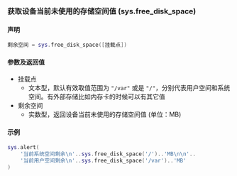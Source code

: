 ### 获取设备当前未使用的存储空间值 \(**sys\.free\_disk\_space**\)


#### 声明
```lua
剩余空间 = sys.free_disk_space([挂载点])
```

  
#### 参数及返回值
- 挂载点
    - 文本型，默认有效取值范围为 `"/var"` 或是 `"/"`，分别代表用户空间和系统空间。有外部存储比如内存卡的时候可以有其它值
- 剩余空间
    - 实数型，返回设备当前未使用的存储空间值 \(单位：MB\) 

  
#### 示例  
```lua
sys.alert(
	'当前系统空间剩余\n'..sys.free_disk_space('/')..'MB\n\n'..
	'当前用户空间剩余\n'..sys.free_disk_space('/var')..'MB'
)
```

